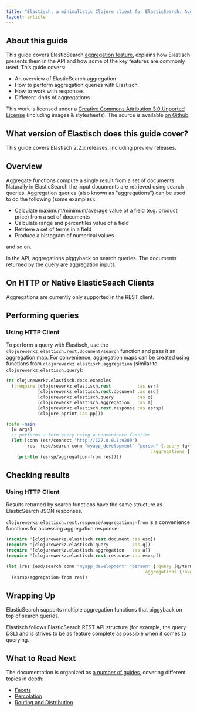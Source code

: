 ```yaml
---
title: "Elastisch, a minimalistic Clojure client for ElasticSearch: Aggregation"
layout: article
---
```


## About this guide

This guide covers ElasticSearch [aggregation
feature](http://www.elasticsearch.org/guide/en/elasticsearch/reference/current/search-aggregations.html),
explains how Elastisch presents them in the API and how some of the
key features are commonly used. This guide covers:

 * An overview of ElasticSearch aggregation
 * How to perform aggregation queries with Elastisch
 * How to work with responses
 * Different kinds of aggregations

This work is licensed under a <a rel="license"
href="http://creativecommons.org/licenses/by/3.0/">Creative Commons
Attribution 3.0 Unported License</a> (including images &
stylesheets). The source is available [on
Github](https://github.com/clojurewerkz/elastisch.docs).


## What version of Elastisch does this guide cover?

This guide covers Elastisch 2.2.x releases, including preview releases.


## Overview

Aggregate functions compute a single result from a set of
documents. Naturally in ElasticSearch the input documents are
retrieved using search queries. Aggregation queries (also known as
"aggregations") can be used to do the following (some examples):

 * Calculate maximum/minimum/average value of a field (e.g. product price) from a set of documents
 * Calculate range and percentiles value of a field
 * Retrieve a set of terms in a field
 * Produce a histogram of numerical values

and so on.

In the API, aggregations piggyback on search queries. The documents returned
by the query are aggregation inputs.


## On HTTP or Native ElasticSeach Clients

Aggregations are currently only supported in the REST client.


## Performing queries

### Using HTTP Client

To perform a query with Elastisch, use the
`clojurewerkz.elastisch.rest.document/search` function and pass it an
aggregation map. For convenience, aggregation maps can be created
using functions from `clojurewerkz.elastisch.aggregation` (similar to
`clojurewerkz.elastisch.query`):

``` clojure
(ns clojurewerkz.elastisch.docs.examples
  (:require [clojurewerkz.elastisch.rest          :as esr]
            [clojurewerkz.elastisch.rest.document :as esd]
            [clojurewerkz.elastisch.query         :as q]
            [clojurewerkz.elastisch.aggregation   :as a]
            [clojurewerkz.elastisch.rest.response :as esrsp]
            [clojure.pprint :as pp]))

(defn -main
  [& args]
  ;; performs a term query using a convenience function
  (let [conn (esr/connect "http://127.0.0.1:9200")
        res  (esd/search conn "myapp_development" "person" {:query (q/term :biography "New York")
                                                       :aggregations {:avg_age (a/avg "age")})]
    (println (esrsp/aggregation-from res))))
```

## Checking results

### Using HTTP Client

Results returned by search functions have the same structure as
ElasticSearch JSON responses.

`clojurewerkz.elastisch.rest.response/aggregations-from`
is a convenience functions for accessing aggregation response:

``` clojure
(require '[clojurewerkz.elastisch.rest.document :as esd])
(require '[clojurewerkz.elastisch.query         :as q])
(require '[clojurewerkz.elastisch.aggregation   :as a])
(require '[clojurewerkz.elastisch.rest.response :as esrsp])

(let [res (esd/search conn "myapp_development" "person" {:query (q/term :biography "New York")
                                                    :aggregations {:avg_age (a/avg "age")})]
  (esrsp/aggregation-from res))
```

## Wrapping Up

ElasticSearch supports multiple aggregation functions that piggyback on top of
search queries.

Elastisch follows ElasticSearch REST API structure (for example, the
query DSL) and is strives to be as feature complete as possible when
it comes to querying.


## What to Read Next

The documentation is organized as [a number of
guides](/articles/guides.html), covering different topics in depth:

 * [Facets](/articles/facets.html)
 * [Percolation](/articles/percolation.html)
 * [Routing and Distribution](/articles/distribution.html)
